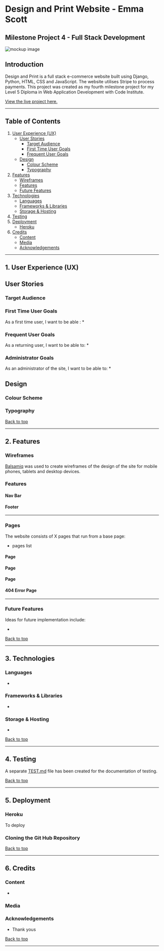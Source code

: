 # Design and Print Website - Emma Scott
## Milestone Project 4 - Full Stack Development

![mockup image](/documentation/mockup.jpg)

## Introduction
Design and Print is a full stack e-commerce website built using Django, Python, HTML, CSS and JavaScript. The website utilises Stripe to process payments.
This project was created as my fourth milestone project for my Level 5 Diploma in Web Application Development with Code Institute.

[View the live project here.](https:/ "View the live project here")

___

## Table of Contents

1. [User Experience (UX)](#ux)
    - [User Stories](#user-stories)
        - [Target Audience](#target-audience)
        - [First Time User Goals](#first-time-user-goals)
        - [Frequent User Goals](#frequent-user-goals)
    - [Design](#design)
        - [Colour Scheme](#colour-scheme)
        - [Typography](#typography)
2. [Features](#features)
    - [Wireframes](#wireframes)
    - [Features](#features)
    - [Future Features](#future-features)
3. [Technologies](#technologies)
    - [Languages](#languages)
    - [Frameworks & Libraries](#frameworks-and-libraries)
    - [Storage & Hosting](#storage-and-hosting)
4. [Testing](#testing)
5. [Deployment](#deployment)
    - [Heroku](#heroku)
6. [Credits](#credits)
    - [Content](#content)
    - [Media](#media)
    - [Acknowledgements](#acknowledgements)

___

## 1. User Experience (UX)

## User Stories

### Target Audience

### First Time User Goals

As a first time user, I want to be able :
* 

### Frequent User Goals

As a returning user, I want to be able to:
* 

### Administrator Goals

As an administrator of the site, I want to be able to:
* 

## Design
### Colour Scheme

### Typography

[Back to top](#table-of-contents)
___

## 2. Features

### Wireframes

[Balsamiq](https://balsamiq.com/) was used to create wireframes of the design of the site for mobile phones, tablets and desktop devices.

### Features

#### Nav Bar

#### Footer
___

### Pages

The website consists of X pages that run from a base page:

* pages list

#### Page

#### Page

#### Page

#### 404 Error Page
___

### Future Features
Ideas for future implementation include:

 - 

[Back to top](#table-of-contents)
___

## 3. Technologies

### Languages

*

### Frameworks & Libraries

* 

### Storage & Hosting

* 

[Back to top](#table-of-contents)
___

## 4. Testing

A separate [TEST.md](TEST.md) file has been created for the documentation of testing.

[Back to top](#table-of-contents)
___

## 5. Deployment
### Heroku

To deploy 

### Cloning the Git Hub Repository

[Back to top](#table-of-contents)
___

## 6. Credits
### Content

* 

### Media

### Acknowledgements

* Thank yous

[Back to top](#table-of-contents)
___